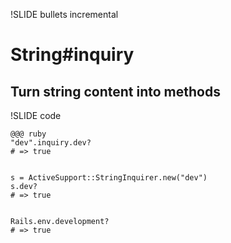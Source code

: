 !SLIDE bullets incremental
# String#inquiry
## Turn string content into methods

!SLIDE code

    @@@ ruby
    "dev".inquiry.dev? 
    # => true
    
    
    s = ActiveSupport::StringInquirer.new("dev")
    s.dev?
    # => true
    
    
    Rails.env.development?
    # => true
    
